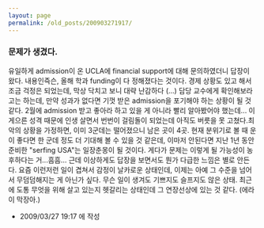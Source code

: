 ```yaml
---
layout: page
permalink: /old_posts/200903271917/
---
```


### 문제가 생겼다.

유일하게 admission이 온 UCLA에 financial support에 대해 문의하였더니 답장이 왔다. 내용인즉슨, 올해 학과 funding이 다 정해졌다는 것이다. 경제 상황도 있고 해서 조금 걱정은 되었는데, 막상 닥치고 보니 대략 난감하다 (...) 담당 교수에게 확인해보라고는 하는데, 만약 성과가 없다면 기껏 받은 admission을 포기해야 하는 상황이 될 것 같다. 2월에 admission 받고 좋아라 하고 있을 게 아니라 빨리 알아봤어야 했는데... 이 게으른 성격 때문에 인생 살면서 번번이 걸림돌이 되었는데 아직도 버릇을 못 고쳤다.최악의 상황을 가정하면, 이미 3군데는 떨어졌으니 남은 곳이 4곳. 현재 분위기로 볼 때 운이 좋다면 한 군데 정도 더 기대해 볼 수 있을 것 같은데, 이마저 안된다면 지난 1년 동안 준비한 "serfing USA"는 일장춘몽이 될 것이다. 게다가 문제는 이렇게 될 가능성이 농후하다는 거...흠흠... 근데 이상하게도 답장을 보면서도 뭔가 다급한 느낌은 별로 안든다. 요즘 이런저런 일이 겹쳐서 감정이 날카로운 상태인데, 이제는 아예 그 수준을 넘어서 무덤덤해지는 게 아닌가 싶다. 무슨 일이 생겨도 기쁘지도 슬프지도 않은 상태. 최근에 도통 무엇을 위해 살고 있는지 헷갈리는 상태인데 그 연장선상에 있는 것 같다. (에라이 막장아.)



- 2009/03/27 19:17 에 작성